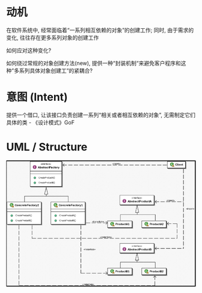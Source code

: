 # 动机
在软件系统中, 经常面临着“一系列相互依赖的对象”的创建工作; 同时, 由于需求的变化, 往往存在更多系列对象的创建工作

如何应对这种变化?

如何绕过常规的对象创建方法(new), 提供一种“封装机制“来避免客户程序和这种”多系列具体对象创建工”的紧耦合?

# 意图 (Intent)
提供一个借口, 让该接口负责创建一系列“相关或者相互依赖的对象”, 无需制定它们具体的类 - 《设计模式》GoF

# UML / Structure
![](./abstract_factory_uml.png)